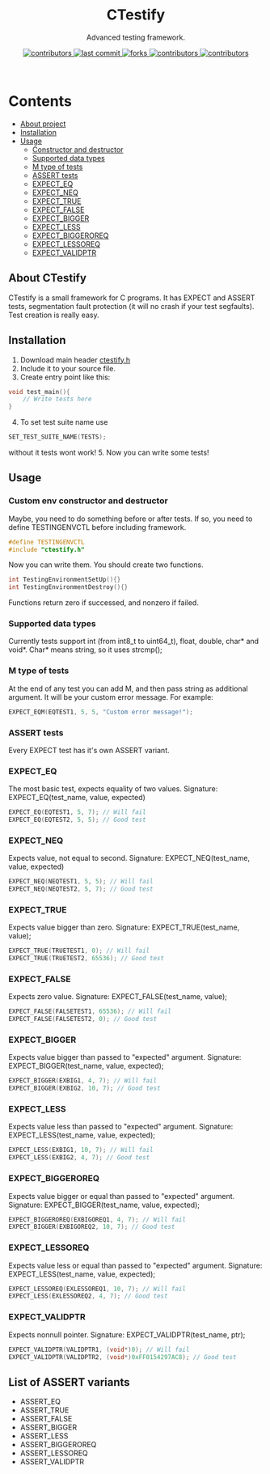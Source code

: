<div align="center">
    <h1>CTestify</h1>
    <p>Advanced testing framework.</p>
    <p>
        <a href="https://github.com/HyperWinX/CTeatify/graphs/contributors">
            <img src="https://img.shields.io/github/contributors/HyperWinX/CTestify" alt="contributors"/>
        </a>
        <a href="https://github.com/HyperWinX/CTestify/commits/master">
            <img src="https://img.shields.io/github/last-commit/HyperWinX/CTestify" alt="last commit"/>
        </a>
        <a href="https://github.com/HyperWinX/CTestify/network/members">
            <img src="https://img.shields.io/github/forks/HyperWinX/CTestify" alt="forks"/>
        </a>
        <a href="https://github.com/HyperWinX/CTestify/stargazers">
            <img src="https://img.shields.io/github/stars/HyperWinX/CTestify" alt="contributors"/>
        </a>
        <a href="https://github.com/HyperWinX/CTestify/issues">
            <img src="https://img.shields.io/github/issues/HyperWinX/CTestify" alt="contributors"/>
        </a>
    </p>
</div>
<br/>

# Contents
- [About project](#about-ctestify)
- [Installation](#installation)
- [Usage](#usage)
    - [Constructor and destructor](#custom-env-constructor-and-destructor)
    - [Supported data types](#supported-data-types)
    - [M type of tests](#m-type-of-tests)
    - [ASSERT tests](#assert-tests)
    - [EXPECT_EQ](#expect_eq)
    - [EXPECT_NEQ](#expect_neq)
    - [EXPECT_TRUE](#expect_true)
    - [EXPECT_FALSE](#expect_false)
    - [EXPECT_BIGGER](#expect_bigger)
    - [EXPECT_LESS](#expect_less)
    - [EXPECT_BIGGEROREQ](#expect_biggeroreq)
    - [EXPECT_LESSOREQ](#expect_lessoreq)
    - [EXPECT_VALIDPTR](#expect_validptr)

## About CTestify
CTestify is a small framework for C programs. It has EXPECT and ASSERT tests, segmentation fault protection (it will no crash if your test segfaults). Test creation is really easy.

## Installation
1. Download main header [ctestify.h](ctestify.h)
2. Include it to your source file.
3. Create entry point like this:
```c
void test_main(){
    // Write tests here
}
```
4. To set test suite name use
```c
SET_TEST_SUITE_NAME(TESTS);
```
without it tests wont work!
5. Now you can write some tests!

## Usage

### Custom env constructor and destructor
Maybe, you need to do something before or after tests. If so, you need to define TESTINGENVCTL before including framework.
```c
#define TESTINGENVCTL
#include "ctestify.h"
```
Now you can write them. You should create two functions.
```c
int TestingEnvironmentSetUp(){}
int TestingEnvironmentDestroy(){}
```
Functions return zero if successed, and nonzero if failed.

### Supported data types
Currently tests support int (from int8_t to uint64_t), float, double, char* and void*. Char* means string, so it uses strcmp();

### M type of tests
At the end of any test you can add M, and then pass string as additional argument. It will be your custom error message. For example:
```c
EXPECT_EQM(EQTEST1, 5, 5, "Custom error message!");
```

### ASSERT tests
Every EXPECT test has it's own ASSERT variant.

### EXPECT_EQ
The most basic test, expects equality of two values.
Signature: EXPECT_EQ(test_name, value, expected)
```c
EXPECT_EQ(EQTEST1, 5, 7); // Will fail
EXPECT_EQ(EQTEST2, 5, 5); // Good test
```

### EXPECT_NEQ
Expects value, not equal to second.
Signature: EXPECT_NEQ(test_name, value, expected)
```c
EXPECT_NEQ(NEQTEST1, 5, 5); // Will fail
EXPECT_NEQ(NEQTEST2, 5, 7); // Good test
```

### EXPECT_TRUE
Expects value bigger than zero.
Signature: EXPECT_TRUE(test_name, value);
```c
EXPECT_TRUE(TRUETEST1, 0); // Will fail
EXPECT_TRUE(TRUETEST2, 65536); // Good test
```

### EXPECT_FALSE
Expects zero value.
Signature: EXPECT_FALSE(test_name, value);
```c
EXPECT_FALSE(FALSETEST1, 65536); // Will fail
EXPECT_FALSE(FALSETEST2, 0); // Good test
```

### EXPECT_BIGGER
Expects value bigger than passed to "expected" argument.
Signature: EXPECT_BIGGER(test_name, value, expected);
```c
EXPECT_BIGGER(EXBIG1, 4, 7); // Will fail
EXPECT_BIGGER(EXBIG2, 10, 7); // Good test
```

### EXPECT_LESS
Expects value less than passed to "expected" argument.
Signature: EXPECT_LESS(test_name, value, expected);
```c
EXPECT_LESS(EXBIG1, 10, 7); // Will fail
EXPECT_LESS(EXBIG2, 4, 7); // Good test
```

### EXPECT_BIGGEROREQ
Expects value bigger or equal than passed to "expected" argument.
Signature: EXPECT_BIGGER(test_name, value, expected);
```c
EXPECT_BIGGEROREQ(EXBIGOREQ1, 4, 7); // Will fail
EXPECT_BIGGER(EXBIGOREQ2, 10, 7); // Good test
```

### EXPECT_LESSOREQ
Expects value less or equal than passed to "expected" argument.
Signature: EXPECT_LESS(test_name, value, expected);
```c
EXPECT_LESSOREQ(EXLESSOREQ1, 10, 7); // Will fail
EXPECT_LESS(EXLESSOREQ2, 4, 7); // Good test
```

### EXPECT_VALIDPTR
Expects nonnull pointer.
Signature: EXPECT_VALIDPTR(test_name, ptr);
```c
EXPECT_VALIDPTR(VALIDPTR1, (void*)0); // Will fail
EXPECT_VALIDPTR(VALIDPTR2, (void*)0xFF0154297AC8); // Good test
```

## List of ASSERT variants
- ASSERT_EQ
- ASSERT_TRUE
- ASSERT_FALSE
- ASSERT_BIGGER
- ASSERT_LESS
- ASSERT_BIGGEROREQ
- ASSERT_LESSOREQ
- ASSERT_VALIDPTR

